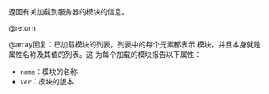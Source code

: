 返回有关加载到服务器的模块的信息。

@return

@array回复：已加载模块的列表。列表中的每个元素都表示
模块，并且本身就是属性名称及其值的列表。这
为每个加载的模块报告以下属性：

*   `name`：模块的名称
*   `ver`：模块的版本
